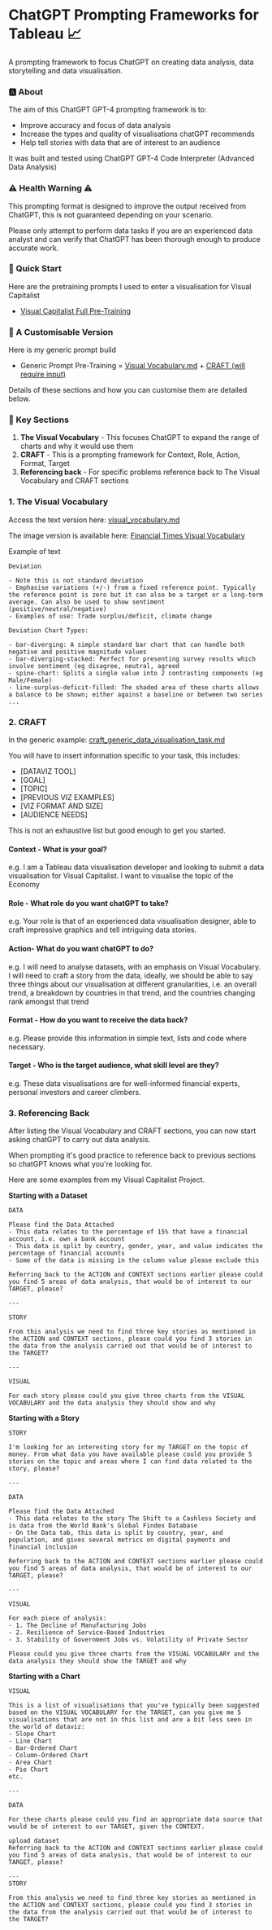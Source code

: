 # ChatGPT Prompting Frameworks for Tableau 📈
A prompting framework to focus ChatGPT on creating data analysis, data storytelling and data visualisation.
<br>

### :a: About

The aim of this ChatGPT GPT-4 prompting framework is to:

- Improve accuracy and focus of data analysis
- Increase the types and quality of visualisations chatGPT recommends
- Help tell stories with data that are of interest to an audience

It was built and tested using ChatGPT GPT-4 Code Interpreter (Advanced Data Analysis)

### ⚠️ Health Warning ⚠️

This prompting format is designed to improve the output received from ChatGPT, this is not guaranteed depending on your scenario.

Please only attempt to perform data tasks if you are an experienced data analyst and can verify that ChatGPT has been thorough enough to produce accurate work.

### 🔌 Quick Start

Here are the pretraining prompts I used to enter a visualisation for Visual Capitalist

- [Visual Capitalist Full Pre-Training](visual_capitalist_pretraining.md)

### 🔨 A Customisable Version

Here is my generic prompt build

- Generic Prompt Pre-Training = [Visual Vocabulary.md](visual_vocabulary.md) + [CRAFT (will require input)](craft_generic_data_visualisation_task.md)

Details of these sections and how you can customise them are detailed below.

### 🔑 Key Sections

1. **The Visual Vocabulary** - This focuses ChatGPT to expand the range of charts and why it would use them
2. **CRAFT** - This is a prompting framework for Context, Role, Action, Format, Target
3. **Referencing back** - For specific problems reference back to The Visual Vocabulary and CRAFT sections


### 1. The Visual Vocabulary

Access the text version here: [visual_vocabulary.md](visual_vocabulary.md)

The image version is available here: [Financial Times Visual Vocabulary](https://github.com/Financial-Times/chart-doctor/blob/main/visual-vocabulary/Visual-vocabulary-en.pdf)


Example of text
```
Deviation

- Note this is not standard deviation
- Emphasise variations (+/-) from a fixed reference point. Typically the reference point is zero but it can also be a target or a long-term average. Can also be used to show sentiment (positive/neutral/negative)
- Examples of use: Trade surplus/deficit, climate change

Deviation Chart Types:

- bar-diverging: A simple standard bar chart that can handle both negative and positive magnitude values
- bar-diverging-stacked: Perfect for presenting survey results which involve sentiment (eg disagree, neutral, agreed
- spine-chart: Splits a single value into 2 contrasting components (eg Male/Female)
- line-surplus-deficit-filled: The shaded area of these charts allows a balance to be shown; either against a baseline or between two series
...
```

### 2. CRAFT

In the generic example: [craft_generic_data_visualisation_task.md](craft_generic_data_visualisation_task.md)

You will have to insert information specific to your task, this includes:

- [DATAVIZ TOOL]
- [GOAL]
- [TOPIC]
- [PREVIOUS VIZ EXAMPLES]
- [VIZ FORMAT AND SIZE]
- [AUDIENCE NEEDS]

This is not an exhaustive list but good enough to get you started.

#### Context - What is your goal?

e.g. I am a Tableau data visualisation developer and looking to submit a data visualisation for Visual Capitalist. I want to visualise the topic of the Economy

#### Role - What role do you want chatGPT to take?

e.g. Your role is that of an experienced data visualisation designer, able to craft impressive graphics and tell intriguing data stories.

#### Action- What do you want chatGPT to do? 

e.g. I will need to analyse datasets, with an emphasis on Visual Vocabulary. I will need to craft a story from the data, ideally, we should be able to say three things about our visualisation at different granularities, i.e. an overall trend, a breakdown by countries in that trend, and the countries changing rank amongst that trend

#### Format - How do you want to receive the data back? 

e.g. Please provide this information in simple text, lists and code where necessary.

#### Target - Who is the target audience, what skill level are they? 

e.g. These data visualisations are for well-informed financial experts, personal investors and career climbers.


### 3. Referencing Back 

After listing the Visual Vocabulary and CRAFT sections, you can now start asking chatGPT to carry out data analysis.

When prompting it's good practice to reference back to previous sections so chatGPT knows what you're looking for.

Here are some examples from my Visual Capitalist Project.

**Starting with a Dataset**
```
DATA

Please find the Data Attached
- This data relates to the percentage of 15% that have a financial account, i.e. own a bank account
- This data is split by country, gender, year, and value indicates the percentage of financial accounts
- Some of the data is missing in the column value please exclude this

Referring back to the ACTION and CONTEXT sections earlier please could you find 5 areas of data analysis, that would be of interest to our TARGET, please?

---

STORY

From this analysis we need to find three key stories as mentioned in the ACTION and CONTEXT sections, please could you find 3 stories in the data from the analysis carried out that would be of interest to the TARGET?

---

VISUAL 

For each story please could you give three charts from the VISUAL VOCABULARY and the data analysis they should show and why
```

**Starting with a Story**
```
STORY

I'm looking for an interesting story for my TARGET on the topic of money. From what data you have available please could you provide 5 stories on the topic and areas where I can find data related to the story, please?

---

DATA

Please find the Data Attached
- This data relates to the story The Shift to a Cashless Society and is data from the World Bank's Global Findex Database
- On the Data tab, this data is split by country, year, and population, and gives several metrics on digital payments and financial inclusion

Referring back to the ACTION and CONTEXT sections earlier please could you find 5 areas of data analysis, that would be of interest to our TARGET, please?

---

VISUAL 

For each piece of analysis:
- 1. The Decline of Manufacturing Jobs
- 2. Resilience of Service-Based Industries
- 3. Stability of Government Jobs vs. Volatility of Private Sector

Please could you give three charts from the VISUAL VOCABULARY and the data analysis they should show the TARGET and why

```

 **Starting with a Chart**
```
VISUAL

This is a list of visualisations that you've typically been suggested based on the VISUAL VOCABULARY for the TARGET, can you give me 5 visualisations that are not in this list and are a bit less seen in the world of dataviz:
- Slope Chart
- Line Chart
- Bar-Ordered Chart
- Column-Ordered Chart
- Area Chart
- Pie Chart
etc.

---

DATA

For these charts please could you find an appropriate data source that would be of interest to our TARGET, given the CONTEXT. 

upload dataset
Referring back to the ACTION and CONTEXT sections earlier please could you find 5 areas of data analysis, that would be of interest to our TARGET, please?

---
STORY

From this analysis we need to find three key stories as mentioned in the ACTION and CONTEXT sections, please could you find 3 stories in the data from the analysis carried out that would be of interest to the TARGET?

```

